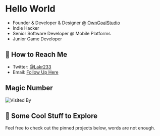 # Hello World

- Founder & Developer & Designer @ [OwnGoalStudio](https://github.com/OwnGoalStudio)
- Indie Hacker
- Senior Software Developer @ Mobile Platforms
- Junior Game Developer

## 📮 How to Reach Me

- Twitter: [@Lakr233](https://twitter.com/Lakr233)
- Email: [Follow Up Here](mailto:launchctl@outlook.com)

## Magic Number

![Visited By](https://count.getloli.com/get/@Lakr233?theme=gelbooru)

## 👀 Some Cool Stuff to Explore

Feel free to check out the pinned projects below, words are not enough.
